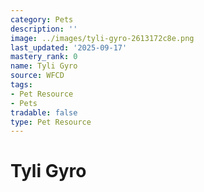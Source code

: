 ```yaml
---
category: Pets
description: ''
image: ../images/tyli-gyro-2613172c8e.png
last_updated: '2025-09-17'
mastery_rank: 0
name: Tyli Gyro
source: WFCD
tags:
- Pet Resource
- Pets
tradable: false
type: Pet Resource
---
```


# Tyli Gyro

